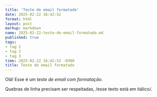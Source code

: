 ```yaml
---
title: 'Teste de email formatado'
date: 2025-02-22 16:42:52
format: html
layout: post
markup: markdown
name: 2025-02-22-teste-de-email-formatado.md
published: true
tags: 
- tag 1
- tag 2
- tag 3
time: 2025-02-22 16:42:52 -0300
title: Teste de email formatado
---
```

Olá! Esse é um *teste de email com formatação*.

Quebras de linha precisam ser respeitadas, /esse texto está em itálico/.
